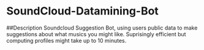 # SoundCloud-Datamining-Bot
##Description
Soundcloud Suggestion Bot, using users public data to make suggestions about what musics you might like. Suprisingly efficient but computing profiles might take up to 10 minutes.
